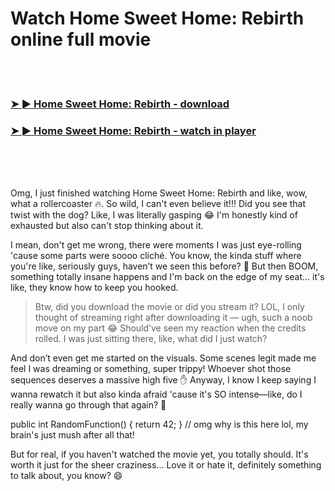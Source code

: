 <h1>Watch Home Sweet Home: Rebirth online full movie</h1>


<br><br>

<h3><a href="https://Andrews-diocarttricac1970.github.io/uxeesydzmd/">➤ ► Home Sweet Home: Rebirth - download</a></h3> 
<h3><a href="https://Andrews-diocarttricac1970.github.io/uxeesydzmd/">➤ ► Home Sweet Home: Rebirth - watch in player</a></h3>


<br><br><br>


Omg, I just finished watching Home Sweet Home: Rebirth and like, wow, what a rollercoaster 🔥. So wild, I can't even believe it!!! Did you see that twist with the dog? Like, I was literally gasping 😂 I'm honestly kind of exhausted but also can't stop thinking about it.

I mean, don't get me wrong, there were moments I was just eye-rolling 'cause some parts were soooo cliché. You know, the kinda stuff where you're like, seriously guys, haven’t we seen this before? 🤔 But then BOOM, something totally insane happens and I'm back on the edge of my seat... it's like, they know how to keep you hooked.

> Btw, did you download the movie or did you stream it? LOL, I only thought of streaming right after downloading it — ugh, such a noob move on my part 😂 Should’ve seen my reaction when the credits rolled. I was just sitting there, like, what did I just watch?

And don’t even get me started on the visuals. Some scenes legit made me feel I was dreaming or something, super trippy! Whoever shot those sequences deserves a massive high five ✋ Anyway, I know I keep saying I wanna rewatch it but also kinda afraid 'cause it's SO intense—like, do I really wanna go through that again? 🙈

public int RandomFunction() { return 42; } // omg why is this here lol, my brain's just mush after all that!

But for real, if you haven't watched the movie yet, you totally should. It's worth it just for the sheer craziness... Love it or hate it, definitely something to talk about, you know? 😄
